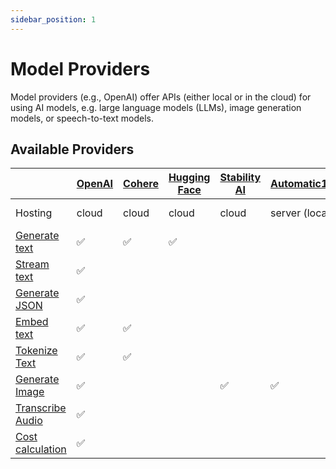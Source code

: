 ```yaml
---
sidebar_position: 1
---
```


# Model Providers

Model providers (e.g., OpenAI) offer APIs (either local or in the cloud) for using AI models, e.g. large language models (LLMs), image generation models, or speech-to-text models.

## Available Providers

|                                                    | [OpenAI](/integration/model-provider/openai) | [Cohere](/integration/model-provider/cohere) | [Hugging Face](/integration/model-provider/huggingface) | [Stability AI](/integration/model-provider/stability) | [Automatic1111](/integration/model-provider/automatic1111) | [Llama.cpp](/integration/model-provider/llamacpp) |
| -------------------------------------------------- | -------------------------------------------- | -------------------------------------------- | ------------------------------------------------------- | ----------------------------------------------------- | ---------------------------------------------------------- | ------------------------------------------------- |
| Hosting                                            | cloud                                        | cloud                                        | cloud                                                   | cloud                                                 | server (local)                                             | server (local)                                    |
| [Generate text](/concept/function/generate-text)   | ✅                                           | ✅                                           | ✅                                                      |                                                       |                                                            | ✅                                                |
| [Stream text](/concept/function/stream-text)       | ✅                                           |                                              |                                                         |                                                       |                                                            | ✅                                                |
| [Generate JSON](/concept/function/generate-json)   | ✅                                           |                                              |                                                         |                                                       |                                                            |
| [Embed text](/concept/function/embed-text)         | ✅                                           | ✅                                           |                                                         |                                                       |                                                            |
| [Tokenize Text](/concept/function/tokenize)        | ✅                                           | ✅                                           |                                                         |                                                       |                                                            |
| [Generate Image](/concept/function/generate-image) | ✅                                           |                                              |                                                         | ✅                                                    | ✅                                                         |
| [Transcribe Audio](/concept/function/transcribe)   | ✅                                           |                                              |                                                         |                                                       |                                                            |
| [Cost calculation](/concept/run/cost-calculation)  | ✅                                           |                                              |                                                         |                                                       |                                                            |
